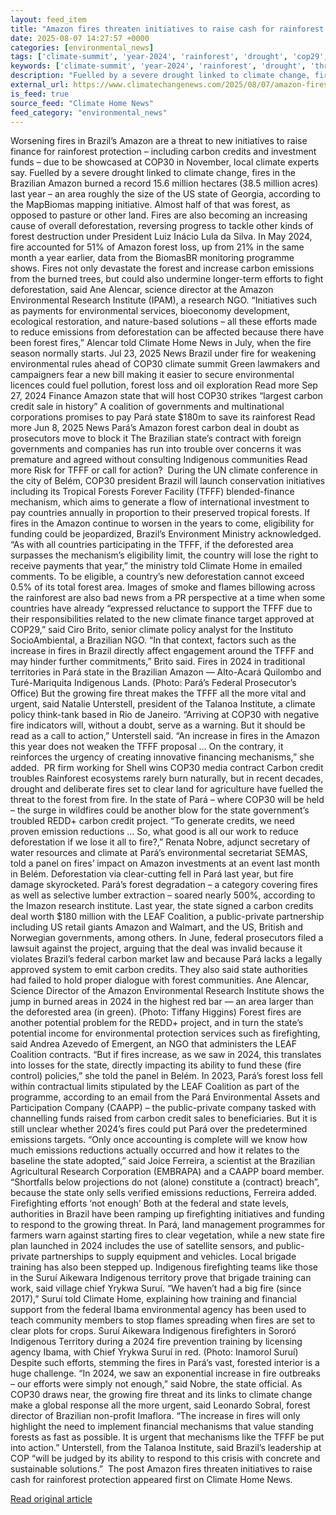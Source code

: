 ```yaml
---
layout: feed_item
title: "Amazon fires threaten initiatives to raise cash for rainforest protection"
date: 2025-08-07 14:27:57 +0000
categories: [environmental_news]
tags: ['climate-summit', 'year-2024', 'rainforest', 'drought', 'cop29', 'agriculture', 'food-security', 'urgent', 'water-crisis', 'wildfires']
keywords: ['climate-summit', 'year-2024', 'rainforest', 'drought', 'threaten', 'cop29', 'fires', 'amazon']
description: "Fuelled by a severe drought linked to climate change, fires in the Brazilian Amazon burned a record 15"
external_url: https://www.climatechangenews.com/2025/08/07/amazon-fires-threaten-initiatives-to-raise-cash-for-rainforest-protection/
is_feed: true
source_feed: "Climate Home News"
feed_category: "environmental_news"
---
```


Worsening fires in Brazil’s Amazon are a threat to new initiatives to raise finance for rainforest protection &#8211; including carbon credits and investment funds &#8211; due to be showcased at COP30 in November, local climate experts say. Fuelled by a severe drought linked to climate change, fires in the Brazilian Amazon burned a record 15.6 million hectares (38.5 million acres) last year &#8211; an area roughly the size of the US state of Georgia, according to the MapBiomas mapping initiative. Almost half of that was forest, as opposed to pasture or other land. Fires are also becoming an increasing cause of overall deforestation, reversing progress to tackle other kinds of forest destruction under President Luiz Inácio Lula da Silva. In May 2024, fire accounted for 51% of Amazon forest loss, up from 21% in the same month a year earlier, data from the BiomasBR monitoring programme shows. Fires not only devastate the forest and increase carbon emissions from the burned trees, but could also undermine longer-term efforts to fight deforestation, said Ane Alencar, science director at the Amazon Environmental Research Institute (IPAM), a research NGO. “Initiatives such as payments for environmental services, bioeconomy development, ecological restoration, and nature-based solutions &#8211; all these efforts made to reduce emissions from deforestation can be affected because there have been forest fires,” Alencar told Climate Home News in July, when the fire season normally starts. Jul 23, 2025 News Brazil under fire for weakening environmental rules ahead of COP30 climate summit Green lawmakers and campaigners fear a new bill making it easier to secure environmental licences could fuel pollution, forest loss and oil exploration Read more Sep 27, 2024 Finance Amazon state that will host COP30 strikes &#8220;largest carbon credit sale in history&#8221; A coalition of governments and multinational corporations promises to pay Pará state $180m to save its rainforest Read more Jun 8, 2025 News Pará&#8217;s Amazon forest carbon deal in doubt as prosecutors move to block it The Brazilian state’s contract with foreign governments and companies has run into trouble over concerns it was premature and agreed without consulting Indigenous communities Read more Risk for TFFF or call for action?&nbsp; During the UN climate conference in the city of Belém, COP30 president Brazil will launch conservation initiatives including its Tropical Forests Forever Facility (TFFF) blended-finance mechanism, which aims to generate a flow of international investment to pay countries annually in proportion to their preserved tropical forests. If fires in the Amazon continue to worsen in the years to come, eligibility for funding could be jeopardized, Brazil’s Environment Ministry acknowledged. “As with all countries participating in the TFFF, if the deforested area surpasses the mechanism’s eligibility limit, the country will lose the right to receive payments that year,” the ministry told Climate Home in emailed comments. To be eligible, a country’s new deforestation cannot exceed 0.5% of its total forest area. Images of smoke and flames billowing across the rainforest are also bad news from a PR perspective at a time when some countries have already “expressed reluctance to support the TFFF due to their responsibilities related to the new climate finance target approved at COP29,” said Ciro Brito, senior climate policy analyst for the Instituto SocioAmbiental, a Brazilian NGO. “In that context, factors such as the increase in fires in Brazil directly affect engagement around the TFFF and may hinder further commitments,” Brito said. Fires in 2024 in traditional territories in Pará state in the Brazilian Amazon &#8212; Alto-Acará Quilombo and Turé-Mariquita Indigenous Lands. (Photo: Pará’s Federal Prosecutor’s Office) But the growing fire threat makes the TFFF all the more vital and urgent, said Natalie Unterstell, president of the Talanoa Institute, a climate policy think-tank based in Rio de Janeiro. “Arriving at COP30 with negative fire indicators will, without a doubt, serve as a warning. But it should be read as a call to action,” Unterstell said. “An increase in fires in the Amazon this year does not weaken the TFFF proposal … On the contrary, it reinforces the urgency of creating innovative financing mechanisms,” she added.&nbsp; PR firm working for Shell wins COP30 media contract Carbon credit troubles Rainforest ecosystems rarely burn naturally, but in recent decades, drought and deliberate fires set to clear land for agriculture have fuelled the threat to the forest from fire. In the state of Pará &#8211; where COP30 will be held &#8211; the surge in wildfires could be another blow for the state government’s troubled REDD+ carbon credit project. “To generate credits, we need proven emission reductions … So, what good is all our work to reduce deforestation if we lose it all to fire?,” Renata Nobre, adjunct secretary of water resources and climate at Pará’s environmental secretariat SEMAS, told a panel on fires’ impact on Amazon investments at an event last month in Belém. Deforestation via clear-cutting fell in Pará last year, but fire damage skyrocketed. Pará’s forest degradation &#8211; a category covering fires as well as selective lumber extraction &#8211; soared nearly 500%, according to the Imazon research institute. Last year, the state signed a carbon credits deal worth $180 million with the LEAF Coalition, a public-private partnership including US retail giants Amazon and Walmart, and the US, British and Norwegian governments, among others. In June, federal prosecutors filed a lawsuit against the project, arguing that the deal was invalid because it violates Brazil’s federal carbon market law and because Pará lacks a legally approved system to emit carbon credits. They also said state authorities had failed to hold proper dialogue with forest communities. Ane Alencar, Science Director of the Amazon Environmental Research Institute shows the jump in burned areas in 2024 in the highest red bar &#8212; an area larger than the deforested area (in green). (Photo: Tiffany Higgins) Forest fires are another potential problem for the REDD+ project, and in turn the state’s potential income for environmental protection services such as firefighting, said Andrea Azevedo of Emergent, an NGO that administers the LEAF Coalition contracts. “But if fires increase, as we saw in 2024, this translates into losses for the state, directly impacting its ability to fund these (fire control) policies,” she told the panel in Belém. In 2023, Pará&#8217;s forest loss fell within contractual limits stipulated by the LEAF Coalition as part of the programme, according to an email from the Pará Environmental Assets and Participation Company (CAAPP) &#8211; the public-private company tasked with channelling funds raised from carbon credit sales to beneficiaries. But it is still unclear whether 2024’s fires could put Pará over the predetermined emissions targets. “Only once accounting is complete will we know how much emissions reductions actually occurred and how it relates to the baseline the state adopted,” said Joice Ferreira, a scientist at the Brazilian Agricultural Research Corporation (EMBRAPA) and a CAAPP board member. “Shortfalls below projections do not (alone) constitute a (contract) breach”, because the state only sells verified emissions reductions, Ferreira added. Firefighting efforts ‘not enough’ Both at the federal and state levels, authorities in Brazil have been ramping up firefighting initiatives and funding to respond to the growing threat. In Pará, land management programmes for farmers warn against starting fires to clear vegetation, while a new state fire plan launched in 2024 includes the use of satellite sensors, and public-private partnerships to supply equipment and vehicles. Local brigade training has also been stepped up. Indigenous firefighting teams like those in the Suruí Aikewara Indigenous territory prove that brigade training can work, said village chief Yrykwa Suruí. “We haven’t had a big fire (since 2017),” Suruí told Climate Home, explaining how training and financial support from the federal Ibama environmental agency has been used to teach community members to stop flames spreading when fires are set to clear plots for crops. Suruí Aikewara Indigenous firefighters in Sororó Indigenous Territory during a 2024 fire prevention training by licensing agency Ibama, with Chief Yrykwa Suruí in red. (Photo: Inamorol Suruí) Despite such efforts, stemming the fires in Pará’s vast, forested interior is a huge challenge. “In 2024, we saw an exponential increase in fire outbreaks &#8211; our efforts were simply not enough,” said Nobre, the state official. As COP30 draws near, the growing fire threat and its links to climate change make a global response all the more urgent, said Leonardo Sobral, forest director of Brazilian non-profit Imaflora. “The increase in fires will only highlight the need to implement financial mechanisms that value standing forests as fast as possible. It is urgent that mechanisms like the TFFF be put into action.” Unterstell, from the Talanoa Institute, said Brazil’s leadership at COP “will be judged by its ability to respond to this crisis with concrete and sustainable solutions.”&nbsp; The post Amazon fires threaten initiatives to raise cash for rainforest protection appeared first on Climate Home News.

[Read original article](https://www.climatechangenews.com/2025/08/07/amazon-fires-threaten-initiatives-to-raise-cash-for-rainforest-protection/)
